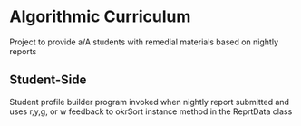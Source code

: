 # Algorithmic Curriculum 
Project to provide a/A students with remedial materials based on nightly reports 

## Student-Side
Student profile builder program invoked when nightly report submitted and uses r,y,g, or w feedback to okrSort instance method in the ReprtData class
